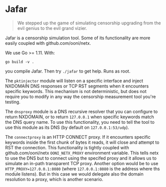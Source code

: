 # Jafar

> We stepped up the game of simulating censorship upgrading from the
> evil genius to the evil grand vizier.

Jafar is a censorship simulation tool. Some of its functionality are more
easily coupled with github.com/ooni/netx.

We use Go >= 1.11. With:

```
go build -v .
```

you compile Jafar. Then try `./jafar` to get help. Runs as root.

The `pktinjector` module will listen on a specific interface and inject
NXDOMAIN DNS responses or TCP RST segments when it encounters specific
keywords. This mechanism is not deterministic, but does not require you
to modify in any way the censorship measurement tool you're testing.

The `dnsproxy` module is a DNS recursive resolver that you can configure
to return NXDOMAIN, or to return `127.0.0.1` when specific keywords
match the DNS query name. To use this functionality, you need to tell
the tool to use this module as its DNS (by default on `127.0.0.1:53/udp`).

The `connectproxy` is an HTTP CONNECT proxy. If it encounters specific
keywords inside the first chunk of bytes it reads, it will close and
attempt to RST the connection. This functionality is tightly coupled with
github.com/ooni/netx `OONI_NETX_PROXY` environment variable. This tells
netx to use the DNS but to connect using the specifed proxy and it allows
us to simulate an in-path transparent TCP proxy. Another option would be
to use `HTTP_PROXY=127.0.0.1:8080` (where `127.0.0.1:8080` is the address
where ths module listens). But in this case we would delegate also the
domain resolution to a proxy, which is another scenario.
